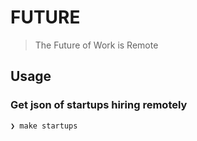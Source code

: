 # FUTURE

> The Future of Work is Remote

## Usage

### Get json of startups hiring remotely

```sh
❯ make startups
```
